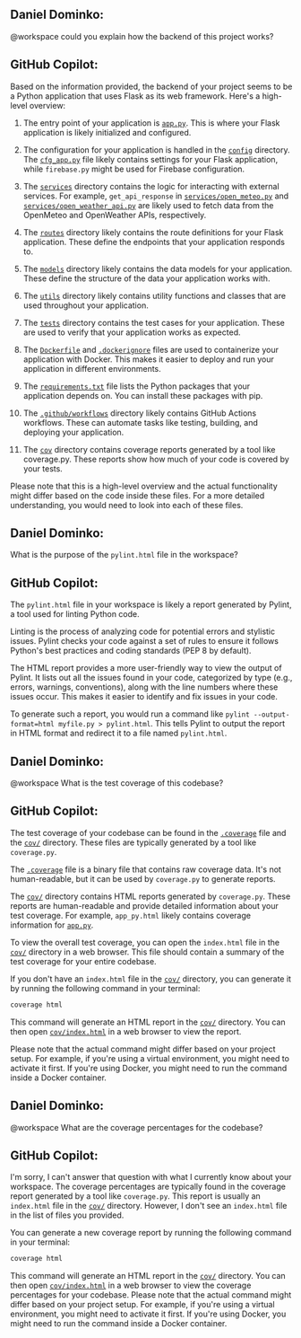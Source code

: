 Daniel Dominko: 
---
@workspace could you explain how the backend of this project works?

GitHub Copilot: 
---
Based on the information provided, the backend of your project seems to be a Python application that uses Flask as its web framework. Here's a high-level overview:

1. The entry point of your application is [`app.py`](command:_github.copilot.openRelativePath?%5B%22app.py%22%5D "app.py"). This is where your Flask application is likely initialized and configured.

2. The configuration for your application is handled in the [`config`](command:_github.copilot.openRelativePath?%5B%22config%22%5D "config") directory. The [`cfg_app.py`](command:_github.copilot.openRelativePath?%5B%22config%2Fcfg_app.py%22%5D "config/cfg_app.py") file likely contains settings for your Flask application, while `firebase.py` might be used for Firebase configuration.

3. The [`services`](command:_github.copilot.openRelativePath?%5B%22services%22%5D "services") directory contains the logic for interacting with external services. For example, `get_api_response` in [`services/open_meteo.py`](command:_github.copilot.openRelativePath?%5B%22services%2Fopen_meteo.py%22%5D "services/open_meteo.py") and [`services/open_weather_api.py`](command:_github.copilot.openRelativePath?%5B%22services%2Fopen_weather_api.py%22%5D "services/open_weather_api.py") are likely used to fetch data from the OpenMeteo and OpenWeather APIs, respectively.

4. The [`routes`](command:_github.copilot.openRelativePath?%5B%22routes%22%5D "routes") directory likely contains the route definitions for your Flask application. These define the endpoints that your application responds to.

5. The [`models`](command:_github.copilot.openRelativePath?%5B%22models%22%5D "models") directory likely contains the data models for your application. These define the structure of the data your application works with.

6. The [`utils`](command:_github.copilot.openRelativePath?%5B%22utils%22%5D "utils") directory likely contains utility functions and classes that are used throughout your application.

7. The [`tests`](command:_github.copilot.openRelativePath?%5B%22tests%22%5D "tests") directory contains the test cases for your application. These are used to verify that your application works as expected.

8. The [`Dockerfile`](command:_github.copilot.openRelativePath?%5B%22Dockerfile%22%5D "Dockerfile") and [`.dockerignore`](command:_github.copilot.openRelativePath?%5B%22.dockerignore%22%5D ".dockerignore") files are used to containerize your application with Docker. This makes it easier to deploy and run your application in different environments.

9. The [`requirements.txt`](command:_github.copilot.openRelativePath?%5B%22requirements.txt%22%5D "requirements.txt") file lists the Python packages that your application depends on. You can install these packages with pip.

10. The [`.github/workflows`](command:_github.copilot.openRelativePath?%5B%22.github%2Fworkflows%22%5D ".github/workflows") directory likely contains GitHub Actions workflows. These can automate tasks like testing, building, and deploying your application.

11. The [`cov`](command:_github.copilot.openRelativePath?%5B%22cov%22%5D "cov") directory contains coverage reports generated by a tool like coverage.py. These reports show how much of your code is covered by your tests.

Please note that this is a high-level overview and the actual functionality might differ based on the code inside these files. For a more detailed understanding, you would need to look into each of these files.

Daniel Dominko: 
---
What is the purpose of the `pylint.html` file in the workspace?

GitHub Copilot: 
---
The `pylint.html` file in your workspace is likely a report generated by Pylint, a tool used for linting Python code. 

Linting is the process of analyzing code for potential errors and stylistic issues. Pylint checks your code against a set of rules to ensure it follows Python's best practices and coding standards (PEP 8 by default). 

The HTML report provides a more user-friendly way to view the output of Pylint. It lists out all the issues found in your code, categorized by type (e.g., errors, warnings, conventions), along with the line numbers where these issues occur. This makes it easier to identify and fix issues in your code. 

To generate such a report, you would run a command like `pylint --output-format=html myfile.py > pylint.html`. This tells Pylint to output the report in HTML format and redirect it to a file named `pylint.html`.

Daniel Dominko: 
---
@workspace What is the test coverage of this codebase?

GitHub Copilot: 
---
The test coverage of your codebase can be found in the [`.coverage`](command:_github.copilot.openRelativePath?%5B%22.coverage%22%5D ".coverage") file and the [`cov/`](command:_github.copilot.openRelativePath?%5B%22cov%2F%22%5D "cov/") directory. These files are typically generated by a tool like `coverage.py`.

The [`.coverage`](command:_github.copilot.openRelativePath?%5B%22.coverage%22%5D ".coverage") file is a binary file that contains raw coverage data. It's not human-readable, but it can be used by `coverage.py` to generate reports.

The [`cov/`](command:_github.copilot.openRelativePath?%5B%22cov%2F%22%5D "cov/") directory contains HTML reports generated by `coverage.py`. These reports are human-readable and provide detailed information about your test coverage. For example, `app_py.html` likely contains coverage information for [`app.py`](command:_github.copilot.openRelativePath?%5B%22app.py%22%5D "app.py").

To view the overall test coverage, you can open the `index.html` file in the [`cov/`](command:_github.copilot.openRelativePath?%5B%22cov%2F%22%5D "cov/") directory in a web browser. This file should contain a summary of the test coverage for your entire codebase.

If you don't have an `index.html` file in the [`cov/`](command:_github.copilot.openRelativePath?%5B%22cov%2F%22%5D "cov/") directory, you can generate it by running the following command in your terminal:

```sh
coverage html
```

This command will generate an HTML report in the [`cov/`](command:_github.copilot.openRelativePath?%5B%22cov%2F%22%5D "cov/") directory. You can then open [`cov/index.html`](command:_github.copilot.openRelativePath?%5B%22cov%2Findex.html%22%5D "cov/index.html") in a web browser to view the report.

Please note that the actual command might differ based on your project setup. For example, if you're using a virtual environment, you might need to activate it first. If you're using Docker, you might need to run the command inside a Docker container.

Daniel Dominko: 
---
@workspace What are the coverage percentages for the codebase?

GitHub Copilot: 
---
I'm sorry, I can't answer that question with what I currently know about your workspace. The coverage percentages are typically found in the coverage report generated by a tool like `coverage.py`. This report is usually an `index.html` file in the [`cov/`](command:_github.copilot.openRelativePath?%5B%22cov%2F%22%5D "cov/") directory. However, I don't see an `index.html` file in the list of files you provided. 

You can generate a new coverage report by running the following command in your terminal:

```sh
coverage html
```

This command will generate an HTML report in the [`cov/`](command:_github.copilot.openRelativePath?%5B%22cov%2F%22%5D "cov/") directory. You can then open [`cov/index.html`](command:_github.copilot.openRelativePath?%5B%22cov%2Findex.html%22%5D "cov/index.html") in a web browser to view the coverage percentages for your codebase. Please note that the actual command might differ based on your project setup. For example, if you're using a virtual environment, you might need to activate it first. If you're using Docker, you might need to run the command inside a Docker container.